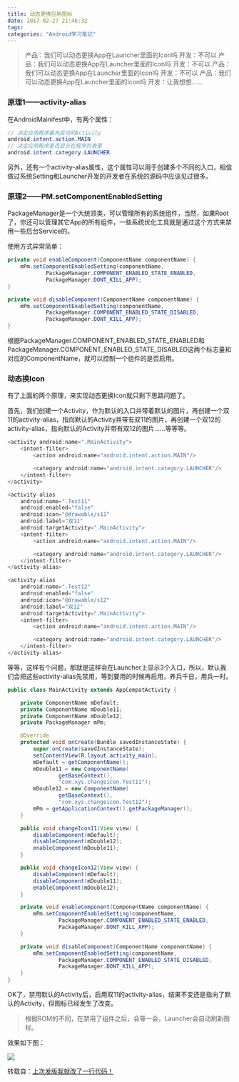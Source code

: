 ```yaml
---
title: 动态更换应用图标
date: 2017-02-27 21:46:32
tags:
categories: "Android学习笔记"
---
```


>产品：我们可以动态更换App在Launcher里面的Icon吗
>开发：不可以
>产品：我们可以动态更换App在Launcher里面的Icon吗
>开发：不可以
>产品：我们可以动态更换App在Launcher里面的Icon吗
>开发：不可以
>产品：我们可以动态更换App在Launcher里面的Icon吗
>开发：让我想想……

### 原理1——activity-alias

在AndroidMainifest中，有两个属性：

```java
// 决定应用程序最先启动的Activity
android.intent.action.MAIN
// 决定应用程序是否显示在程序列表里
android.intent.category.LAUNCHER
```
另外，还有一个activity-alias属性，这个属性可以用于创建多个不同的入口，相信做过系统Setting和Launcher开发的开发者在系统的源码中应该见过很多。

### 原理2——PM.setComponentEnabledSetting

PackageManager是一个大统领类，可以管理所有的系统组件，当然，如果Root了，你还可以管理其它App的所有组件，一些系统优化工具就是通过这个方式来禁用一些后台Service的。

<!--more-->

使用方式异常简单：

```java
private void enableComponent(ComponentName componentName) {
    mPm.setComponentEnabledSetting(componentName,
            PackageManager.COMPONENT_ENABLED_STATE_ENABLED,
            PackageManager.DONT_KILL_APP);
}

private void disableComponent(ComponentName componentName) {
    mPm.setComponentEnabledSetting(componentName,
            PackageManager.COMPONENT_ENABLED_STATE_DISABLED,
            PackageManager.DONT_KILL_APP);
}
```

根据PackageManager.COMPONENT_ENABLED_STATE_ENABLED和PackageManager.COMPONENT_ENABLED_STATE_DISABLED这两个标志量和对应的ComponentName，就可以控制一个组件的是否启用。

### 动态换Icon

有了上面的两个原理，来实现动态更换Icon就只剩下思路问题了。

首先，我们创建一个Activity，作为默认的入口并带着默认的图片，再创建一个双11的activity-alias，指向默认的Activity并带有双11的图片，再创建一个双12的activity-alias，指向默认的Activity并带有双12的图片……等等等。

```java
<activity android:name=".MainActivity">
    <intent-filter>
        <action android:name="android.intent.action.MAIN"/>

        <category android:name="android.intent.category.LAUNCHER"/>
    </intent-filter>
</activity>

<activity-alias
    android:name=".Test11"
    android:enabled="false"
    android:icon="@drawable/s11"
    android:label="双11"
    android:targetActivity=".MainActivity">
    <intent-filter>
        <action android:name="android.intent.action.MAIN"/>

        <category android:name="android.intent.category.LAUNCHER"/>
    </intent-filter>
</activity-alias>

<activity-alias
    android:name=".Test12"
    android:enabled="false"
    android:icon="@drawable/s12"
    android:label="双12"
    android:targetActivity=".MainActivity">
    <intent-filter>
        <action android:name="android.intent.action.MAIN"/>

        <category android:name="android.intent.category.LAUNCHER"/>
    </intent-filter>
</activity-alias>
```

等等，这样有个问题，那就是这样会在Launcher上显示3个入口，所以，默认我们会把这些activity-alias先禁用，等到要用的时候再启用，养兵千日，用兵一时。

```java
public class MainActivity extends AppCompatActivity {

    private ComponentName mDefault;
    private ComponentName mDouble11;
    private ComponentName mDouble12;
    private PackageManager mPm;

    @Override
    protected void onCreate(Bundle savedInstanceState) {
        super.onCreate(savedInstanceState);
        setContentView(R.layout.activity_main);
        mDefault = getComponentName();
        mDouble11 = new ComponentName(
                getBaseContext(),
                "com.xys.changeicon.Test11");
        mDouble12 = new ComponentName(
                getBaseContext(),
                "com.xys.changeicon.Test12");
        mPm = getApplicationContext().getPackageManager();
    }

    public void changeIcon11(View view) {
        disableComponent(mDefault);
        disableComponent(mDouble12);
        enableComponent(mDouble11);
    }

    public void changeIcon12(View view) {
        disableComponent(mDefault);
        disableComponent(mDouble11);
        enableComponent(mDouble12);
    }

    private void enableComponent(ComponentName componentName) {
        mPm.setComponentEnabledSetting(componentName,
                PackageManager.COMPONENT_ENABLED_STATE_ENABLED,
                PackageManager.DONT_KILL_APP);
    }

    private void disableComponent(ComponentName componentName) {
        mPm.setComponentEnabledSetting(componentName,
                PackageManager.COMPONENT_ENABLED_STATE_DISABLED,
                PackageManager.DONT_KILL_APP);
    }
}
```

OK了，禁用默认的Activity后，启用双11的activity-alias，结果不变还是指向了默认的Activity，但图标已经发生了改变。

>根据ROM的不同，在禁用了组件之后，会等一会，Launcher会自动刷新图标。

效果如下图：

![](/images/categories/android/android_notes/023/dynamic_change_icon.gif)


转载自：[上次发版我就改了一行代码！](http://blog.csdn.net/eclipsexys/article/details/53791818)
